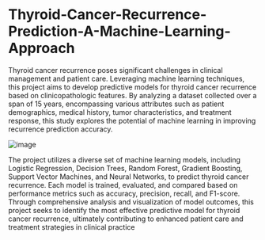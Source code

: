 # Thyroid-Cancer-Recurrence-Prediction-A-Machine-Learning-Approach
Thyroid cancer recurrence poses significant challenges in clinical management and patient care. Leveraging machine learning techniques, this project aims to develop predictive models for thyroid cancer recurrence based on clinicopathologic features. By analyzing a dataset collected over a span of 15 years, encompassing various attributes such as patient demographics, medical history, tumor characteristics, and treatment response, this study explores the potential of machine learning in improving recurrence prediction accuracy.

![image](https://github.com/Pavankumarshridhar31/Thyroid-Cancer-Recurrence-Prediction-A-Machine-Learning-Approach/assets/154114014/cdd09afb-a041-4a76-a6ac-33fd68d2582c)














The project utilizes a diverse set of machine learning models, including Logistic Regression, Decision Trees, Random Forest, Gradient Boosting, Support Vector Machines, and Neural Networks, to predict thyroid cancer recurrence. Each model is trained, evaluated, and compared based on performance metrics such as accuracy, precision, recall, and F1-score. Through comprehensive analysis and visualization of model outcomes, this project seeks to identify the most effective predictive model for thyroid cancer recurrence, ultimately contributing to enhanced patient care and treatment strategies in clinical practice
